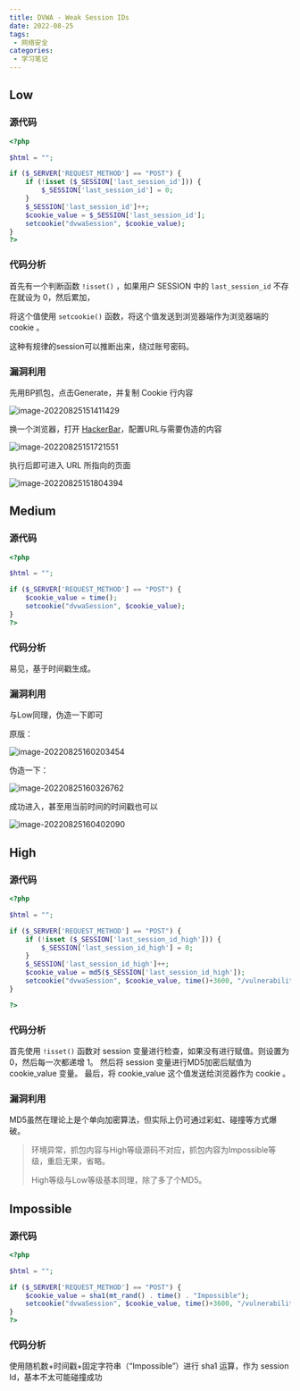 ```yaml
---
title: DVWA - Weak Session IDs
date: 2022-08-25
tags:
 - 网络安全
categories:
 - 学习笔记
---
```

 

## Low

### 源代码

```php
<?php

$html = "";

if ($_SERVER['REQUEST_METHOD'] == "POST") {
    if (!isset ($_SESSION['last_session_id'])) {
        $_SESSION['last_session_id'] = 0;
    }
    $_SESSION['last_session_id']++;
    $cookie_value = $_SESSION['last_session_id'];
    setcookie("dvwaSession", $cookie_value);
}
?>
```

### 代码分析

首先有一个判断函数 `!isset()` ，如果用户 SESSION 中的 `last_session_id` 不存在就设为 0，然后累加，

将这个值使用 `setcookie()` 函数，将这个值发送到浏览器端作为浏览器端的 cookie 。	

这种有规律的session可以推断出来，绕过账号密码。

### 漏洞利用

先用BP抓包，点击Generate，并复制 Cookie 行内容

![image-20220825151411429](./Lab8_Weak_Session_IDs.assets/image-20220825151411429.png)



换一个浏览器，打开 [HackerBar](https://github.com/Mr-xn/hackbar2.1.3)，配置URL与需要伪造的内容

![image-20220825151721551](./Lab8_Weak_Session_IDs.assets/image-20220825151721551.png)



执行后即可进入 URL 所指向的页面

![image-20220825151804394](./Lab8_Weak_Session_IDs.assets/image-20220825151804394.png)

## Medium

### 源代码

```php
<?php

$html = "";

if ($_SERVER['REQUEST_METHOD'] == "POST") {
    $cookie_value = time();
    setcookie("dvwaSession", $cookie_value);
}
?>
```



### 代码分析

易见，基于时间戳生成。



### 漏洞利用

与Low同理，伪造一下即可

原版：

![image-20220825160203454](./Lab8_Weak_Session_IDs.assets/image-20220825160203454.png)

伪造一下：

![image-20220825160326762](./Lab8_Weak_Session_IDs.assets/image-20220825160326762.png)



成功进入，甚至用当前时间的时间戳也可以

![image-20220825160402090](./Lab8_Weak_Session_IDs.assets/image-20220825160402090.png)

## High

### 源代码

```php
<?php

$html = "";

if ($_SERVER['REQUEST_METHOD'] == "POST") {
    if (!isset ($_SESSION['last_session_id_high'])) {
        $_SESSION['last_session_id_high'] = 0;
    }
    $_SESSION['last_session_id_high']++;
    $cookie_value = md5($_SESSION['last_session_id_high']);
    setcookie("dvwaSession", $cookie_value, time()+3600, "/vulnerabilities/weak_id/", $_SERVER['HTTP_HOST'], false, false);
}

?>
```



### 代码分析

首先使用 `!isset()` 函数对 session 变量进行检查，如果没有进行赋值。则设置为 0，然后每一次都递增 1。
然后将 session 变量进行MD5加密后赋值为 cookie_value 变量。
最后，将 cookie_value 这个值发送给浏览器作为 cookie 。



### 漏洞利用

MD5虽然在理论上是个单向加密算法，但实际上仍可通过彩虹、碰撞等方式爆破。

> 环境异常，抓包内容与High等级源码不对应，抓包内容为Impossible等级，重启无果，省略。
>
> High等级与Low等级基本同理，除了多了个MD5。



## Impossible

### 源代码

```php
<?php

$html = "";

if ($_SERVER['REQUEST_METHOD'] == "POST") {
    $cookie_value = sha1(mt_rand() . time() . "Impossible");
    setcookie("dvwaSession", $cookie_value, time()+3600, "/vulnerabilities/weak_id/", $_SERVER['HTTP_HOST'], true, true);
}
?>
```



### 代码分析

使用随机数+时间戳+固定字符串（“Impossible”）进行 sha1 运算，作为 session Id，基本不太可能碰撞成功


